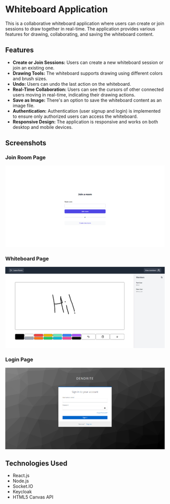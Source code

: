 # Whiteboard Application

This is a collaborative whiteboard application where users can create or join sessions to draw together in real-time. The application provides various features for drawing, collaborating, and saving the whiteboard content.

## Features

- **Create or Join Sessions:** Users can create a new whiteboard session or join an existing one.
- **Drawing Tools:** The whiteboard supports drawing using different colors and brush sizes.
- **Undo:** Users can undo the last action on the whiteboard.
- **Real-Time Collaboration:** Users can see the cursors of other connected users moving in real-time, indicating their drawing actions.
- **Save as Image:** There's an option to save the whiteboard content as an image file.
- **Authentication:** Authentication (user signup and login) is implemented to ensure only authorized users can access the whiteboard.
- **Responsive Design:** The application is responsive and works on both desktop and mobile devices.

## Screenshots

### Join Room Page
![Home Page](screenshots/join-room-page.png)

### Whiteboard Page
![Whiteboard Page](screenshots/room-whiteboard.png)

### Login Page
![Login Page](screenshots/sign-in-page.png)

## Technologies Used

- React.js
- Node.js
- Socket.IO
- Keycloak
- HTML5 Canvas API
